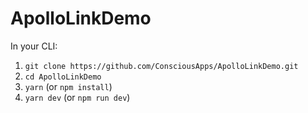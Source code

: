 # ApolloLinkDemo

In your CLI:

1. `git clone https://github.com/ConsciousApps/ApolloLinkDemo.git`
2. `cd ApolloLinkDemo`
3. `yarn` (or `npm install`)
4. `yarn dev` (or `npm run dev`)
